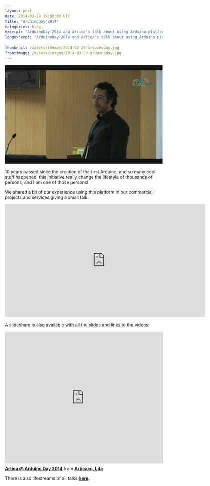 ```yaml
---
layout: post
date: 2014-03-29 19:00:00 UTC
title: "ArduinoDay'2014"
categories: blog
excerpt: "ArduinoDay'2014 and Artica's talk about using Arduino platform in commercial projects"
longexcerpt: "ArduinoDay'2014 and Artica's talk about using Arduino platform in commercial projects"

thumbnail: /assets/thumbs/2014-03-29-arduinoday.jpg
frontimage: /assets/images/2014-03-29-arduinoday.jpg
---
```


![](/assets/images/2014-03-29-arduinoday1.jpg)

10 years passed since the creation of the first Arduino, and so many cool stuff happened, this initiative really change the lifestyle of thousands of persons, and I am one of those persons!

We shared a bit of our experience using this platform in our commercial projects and services giving a small talk:

<iframe src="http://new.livestream.com/accounts/2649338/events/2865719/videos/46753560/player?autoPlay=false&height=360&mute=false&width=640" width="640" height="360" frameborder="0" scrolling="no"></iframe>

A slideshare is also available with all the slides and links to the videos:

<iframe src="http://www.slideshare.net/slideshow/embed_code/32928936" width="510" height="420" frameborder="0" marginwidth="0" marginheight="0" scrolling="no" style="border:1px solid #CCC; border-width:1px 1px 0; margin-bottom:5px; max-width: 100%;" allowfullscreen> </iframe> <div style="margin-bottom:5px"> <strong> <a href="https://www.slideshare.net/articacc/artica-arduino-day" title="Artica @ Arduino Day 2014" target="_blank">Artica @ Arduino Day 2014</a> </strong> from <strong><a href="http://www.slideshare.net/articacc" target="_blank">Articacc, Lda</a></strong> </div>

There is also lifestreams of all talks <a href="http://new.livestream.com/accounts/2649338/events/2865719"><strong>here</strong></a>.
